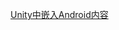 [Unity中嵌入Android内容](file:///G:/Unity/Platform_Teach2/Assets/Scripts/Lesson5_Unity%E4%B8%AD%E5%B5%8C%E5%85%A5Android%E5%86%85%E5%AE%B9/Lesson5_Unity%E4%B8%AD%E5%B5%8C%E5%85%A5Android%E5%86%85%E5%AE%B9.cs)
